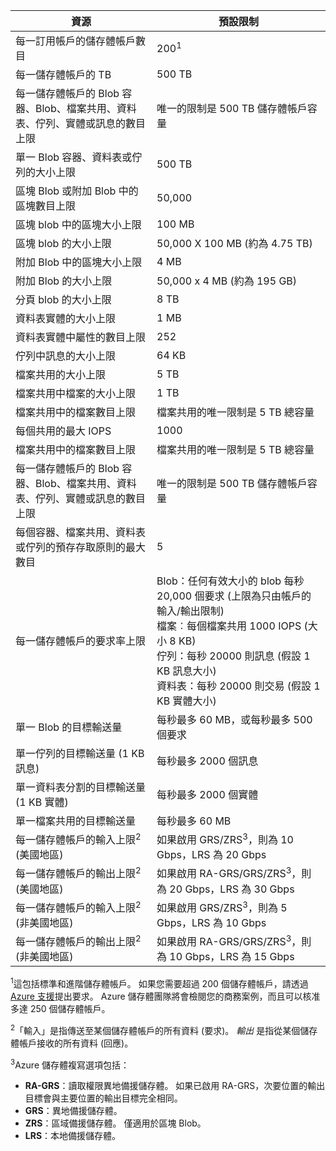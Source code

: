 | 資源 | 預設限制 |
| --- | --- |
| 每一訂用帳戶的儲存體帳戶數目 |200<sup>1</sup> |
| 每一儲存體帳戶的 TB |500 TB |
| 每一儲存體帳戶的 Blob 容器、Blob、檔案共用、資料表、佇列、實體或訊息的數目上限 |唯一的限制是 500 TB 儲存體帳戶容量 |
| 單一 Blob 容器、資料表或佇列的大小上限 |500 TB |
| 區塊 Blob 或附加 Blob 中的區塊數目上限 |50,000 |
| 區塊 blob 中的區塊大小上限 |100 MB |
| 區塊 blob 的大小上限 |50,000 X 100 MB (約為 4.75 TB) |
| 附加 Blob 中的區塊大小上限 |4 MB |
| 附加 Blob 的大小上限 |50,000 x 4 MB (約為 195 GB) |
| 分頁 blob 的大小上限 |8 TB |
| 資料表實體的大小上限 |1 MB |
| 資料表實體中屬性的數目上限 |252 |
| 佇列中訊息的大小上限 |64 KB |
| 檔案共用的大小上限 |5 TB |
| 檔案共用中檔案的大小上限 |1 TB |
| 檔案共用中的檔案數目上限 |檔案共用的唯一限制是 5 TB 總容量 |
| 每個共用的最大 IOPS |1000 |
| 檔案共用中的檔案數目上限 |檔案共用的唯一限制是 5 TB 總容量 |
| 每一儲存體帳戶的 Blob 容器、Blob、檔案共用、資料表、佇列、實體或訊息的數目上限 |唯一的限制是 500 TB 儲存體帳戶容量 |
| 每個容器、檔案共用、資料表或佇列的預存存取原則的最大數目 |5 |
| 每一儲存體帳戶的要求率上限 |Blob：任何有效大小的 blob 每秒 20,000 個要求 (上限為只由帳戶的輸入/輸出限制) <br />檔案︰每個檔案共用 1000 IOPS (大小 8 KB) <br />佇列：每秒 20000 則訊息 (假設 1 KB 訊息大小)<br />資料表：每秒 20000 則交易 (假設 1 KB 實體大小) |
| 單一 Blob 的目標輸送量 |每秒最多 60 MB，或每秒最多 500 個要求 |
| 單一佇列的目標輸送量 (1 KB 訊息) |每秒最多 2000 個訊息 |
| 單一資料表分割的目標輸送量 (1 KB 實體) |每秒最多 2000 個實體 |
| 單一檔案共用的目標輸送量 |每秒最多 60 MB |
| 每一儲存體帳戶的輸入上限<sup>2</sup> (美國地區) |如果啟用 GRS/ZRS<sup>3</sup>，則為 10 Gbps，LRS 為 20 Gbps |
| 每一儲存體帳戶的輸出上限<sup>2</sup> (美國地區) |如果啟用 RA-GRS/GRS/ZRS<sup>3</sup>，則為 20 Gbps，LRS 為 30 Gbps |
| 每一儲存體帳戶的輸入上限<sup>2</sup> (非美國地區) |如果啟用 GRS/ZRS<sup>3</sup>，則為 5 Gbps，LRS 為 10 Gbps |
| 每一儲存體帳戶的輸出上限<sup>2</sup> (非美國地區) |如果啟用 RA-GRS/GRS/ZRS<sup>3</sup>，則為 10 Gbps，LRS 為 15 Gbps |

<sup>1</sup>這包括標準和進階儲存體帳戶。 如果您需要超過 200 個儲存體帳戶，請透過 [Azure 支援](https://azure.microsoft.com/support/faq/)提出要求。 Azure 儲存體團隊將會檢閱您的商務案例，而且可以核准多達 250 個儲存體帳戶。 

<sup>2</sup>「輸入」是指傳送至某個儲存體帳戶的所有資料 (要求)。 *輸出* 是指從某個儲存體帳戶接收的所有資料 (回應)。  

<sup>3</sup>Azure 儲存體複寫選項包括：

* **RA-GRS**：讀取權限異地備援儲存體。 如果已啟用 RA-GRS，次要位置的輸出目標會與主要位置的輸出目標完全相同。
* **GRS**：異地備援儲存體。 
* **ZRS**：區域備援儲存體。 僅適用於區塊 Blob。 
* **LRS**：本地備援儲存體。 

